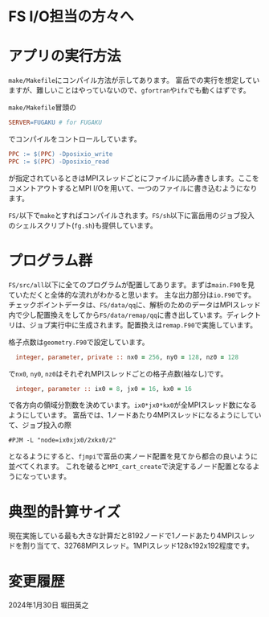 # FS I/O担当の方々へ

# アプリの実行方法
`make/Makefile`にコンパイル方法が示してあります。
富岳での実行を想定していますが、難しいことはやっていないので、`gfortran`や`ifx`でも動くはずです。

`make/Makefile`冒頭の
```makefile
SERVER=FUGAKU # for FUGAKU
```
でコンパイルをコントロールしています。

```makefile
PPC := $(PPC) -Dposixio_write
PPC := $(PPC) -Dposixio_read
```
が指定されているときはMPIスレッドごとにファイルに読み書きします。ここをコメントアウトするとMPI I/Oを用いて、一つのファイルに書き込むようになります。

`FS/`以下で`make`とすればコンパイルされます。`FS/sh`以下に富岳用のジョブ投入のシェルスクリプト(`fg.sh`)も提供しています。

# プログラム群
`FS/src/all`以下に全てのプログラムが配置してあります。まずは`main.F90`を見ていただくと全体的な流れがわかると思います。
主な出力部分は`io.F90`です。
チェックポイントデータは、`FS/data/qq`に、解析のためのデータはMPIスレッド内で少し配置換えをしてから`FS/data/remap/qq`に書き出しています。ディレクトリは、ジョブ実行中に生成されます。配置換えは`remap.F90`で実施しています。

格子点数は`geometry.F90`で設定しています。

```fortran
  integer, parameter, private :: nx0 = 256, ny0 = 128, nz0 = 128
```
で`nx0`, `ny0`, `nz0`はそれぞれMPIスレッドごとの格子点数(袖なし)です。

```fortran
  integer, parameter :: ix0 = 8, jx0 = 16, kx0 = 16
```
で各方向の領域分割数を決めています。`ix0*jx0*kx0`が全MPIスレッド数になるようにしています。
富岳では、1ノードあたり4MPIスレッドになるようにしていて、ジョブ投入の際
```shell
#PJM -L "node=ix0xjx0/2xkx0/2"
```
となるようにすると、`fjmpi`で富岳の実ノード配置を見てから都合の良いように並べてくれます。
これを破ると`MPI_cart_create`で決定するノード配置となるようになっています。

# 典型的計算サイズ
現在実施している最も大きな計算だと8192ノードで1ノードあたり4MPIスレッドを割り当てて、32768MPIスレッド。1MPIスレッド128x192x192程度です。

# 変更履歴
2024年1月30日 堀田英之